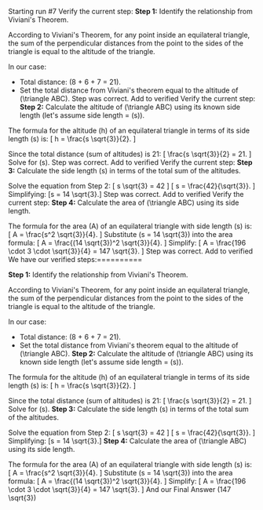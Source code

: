 Starting run #7
Verify the current step: 
**Step 1:** Identify the relationship from Viviani's Theorem.

According to Viviani's Theorem, for any point inside an equilateral triangle, the sum of the perpendicular distances from the point to the sides of the triangle is equal to the altitude of the triangle.

In our case:
- Total distance: \(8 + 6 + 7 = 21\).
- Set the total distance from Viviani's theorem equal to the altitude of \(\triangle ABC\).
Step was correct. Add to verified
Verify the current step: 
**Step 2:** Calculate the altitude of \(\triangle ABC\) using its known side length (let's assume side length = \(s\)).

The formula for the altitude \(h\) of an equilateral triangle in terms of its side length \(s\) is:
\[ h = \frac{s \sqrt{3}}{2}. \] 

Since the total distance (sum of altitudes) is 21:
\[ \frac{s \sqrt{3}}{2} = 21. \] 
Solve for \(s\).
Step was correct. Add to verified
Verify the current step: 
**Step 3:** Calculate the side length \(s\) in terms of the total sum of the altitudes.

Solve the equation from Step 2:
\[ s \sqrt{3} = 42 \]
\[ s = \frac{42}{\sqrt{3}}. \]
Simplifying:
\[s = 14 \sqrt{3}.\]
Step was correct. Add to verified
Verify the current step: 
**Step 4:** Calculate the area of \(\triangle ABC\) using its side length.

The formula for the area \(A\) of an equilateral triangle with side length \(s\) is:
\[ A = \frac{s^2 \sqrt{3}}{4}. \]
Substitute \(s = 14 \sqrt{3}\) into the area formula:
\[ A = \frac{(14 \sqrt{3})^2 \sqrt{3}}{4}. \]
Simplify:
\[ A = \frac{196 \cdot 3 \cdot \sqrt{3}}{4} = 147 \sqrt{3}. \]
Step was correct. Add to verified
We have our verified steps:==========


**Step 1:** Identify the relationship from Viviani's Theorem.

According to Viviani's Theorem, for any point inside an equilateral triangle, the sum of the perpendicular distances from the point to the sides of the triangle is equal to the altitude of the triangle.

In our case:
- Total distance: \(8 + 6 + 7 = 21\).
- Set the total distance from Viviani's theorem equal to the altitude of \(\triangle ABC\).
**Step 2:** Calculate the altitude of \(\triangle ABC\) using its known side length (let's assume side length = \(s\)).

The formula for the altitude \(h\) of an equilateral triangle in terms of its side length \(s\) is:
\[ h = \frac{s \sqrt{3}}{2}. \] 

Since the total distance (sum of altitudes) is 21:
\[ \frac{s \sqrt{3}}{2} = 21. \] 
Solve for \(s\).
**Step 3:** Calculate the side length \(s\) in terms of the total sum of the altitudes.

Solve the equation from Step 2:
\[ s \sqrt{3} = 42 \]
\[ s = \frac{42}{\sqrt{3}}. \]
Simplifying:
\[s = 14 \sqrt{3}.\]
**Step 4:** Calculate the area of \(\triangle ABC\) using its side length.

The formula for the area \(A\) of an equilateral triangle with side length \(s\) is:
\[ A = \frac{s^2 \sqrt{3}}{4}. \]
Substitute \(s = 14 \sqrt{3}\) into the area formula:
\[ A = \frac{(14 \sqrt{3})^2 \sqrt{3}}{4}. \]
Simplify:
\[ A = \frac{196 \cdot 3 \cdot \sqrt{3}}{4} = 147 \sqrt{3}. \]
And our Final Answer
\(147 \sqrt{3}\)